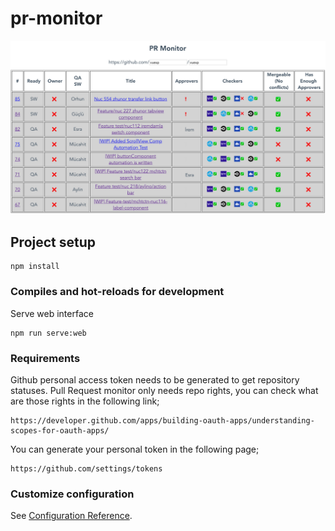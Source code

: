 # pr-monitor

![Pr Monitor](docs/pr-monitor-ss.jpg "Pr Monitor")

## Project setup
```
npm install
```

### Compiles and hot-reloads for development
Serve web interface
```
npm run serve:web 
```
### Requirements

Github personal access token needs to be generated to get repository statuses. 
Pull Request monitor only needs repo rights, you can check what are those rights in the following link;
```
https://developer.github.com/apps/building-oauth-apps/understanding-scopes-for-oauth-apps/
```
You can generate your personal token in the following page;
```
https://github.com/settings/tokens
```

### Customize configuration
See [Configuration Reference](https://cli.vuejs.org/config/).
